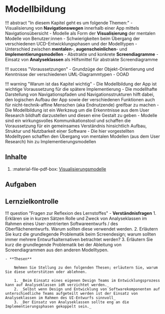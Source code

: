 # Modellbildung

!!! abstract "In diesem Kapitel geht es um folgende Themen:"
    - Visualisierung von **Navigationswegen** innerhalb einer App mittels Navigationsübersicht
    - Modelle als Form der **Visualisierung** der mentalen Modelle von Benutzer:innen
    - Schwierigkeiten beim Übergang der verschiedenen UCD-Entwicklungsphasen und der Modelltypen
    - Unterschied zwischen **mentalen**-, **augenscheinlichen**- und **Implementierungsmodellen**
    - Abstrakte und konkrete **Screendiagramme**
    - Einsatz von **Analyseklassen** als Hilfsmittel für abstrakte Screendiagramme

!!! success "Voraussetzungen"
    - Grundzüge der Objekt-Orientierung und Kenntnisse der verschiedenen UML-Diagrammtypen
    - OOAD

!!! warning "Warum ist das Kapitel wichtig"
    - Die Modellbildung der App ist wichtige Voraussetzung für die spätere Implementierung
    - Die modellhafte Darstellung von Navigationspfaden und Navigationsstrukturen hilft dabei, den logischen Aufbau der App sowie der verschiedenen Funktionen auch für nicht-technik-affine Menschen (aka Endnutzende) greifbar zu machen
    - Die Modellbildung ist ein Werkzeug um die Erkenntnisse aus dem User Research bildhaft darzustellen und diesen eine Gestalt zu geben
    - Modelle sind ein wirkungsvolles Kommunikationstool und schaffen die Voraussetzung für ein gemeinsames Verständnis hinsichtlich Aufbau, Struktur und Nutzbarkeit einer Software
    - Die hier vorgestellten Modelltypen schaffen den Übergang von mentalen Modellen (aus dem User Research) hin zu Implementierungsmodellen


## Inhalte
1. :material-file-pdf-box: [Visualisierungsmodelle]()


## Aufgaben


## Lernzielkontrolle
!!! question "Fragen zur Reflexion des Lernstoffes"
    - **Verständnisfragen**
        1. Erklären sie in kurzen Sätzen Rolle und Zweck von Analyseklassen im Rahmen eines User-zentrierten Softwareentwurfs / des Oberflächenentwurfs. Warum sollten diese verwendet werden.
        2. Erläutern Sie kurz die grundlegende Problematik beim Screendesign; warum sollten immer mehrere Entwurfsalternativen betrachtet werden?
        3. Erläutern Sie kurz die grundlegende Problematik bei der Ableitung von Screendiagrammen aus den anderen Modelltypen.
    
    - **Thesen**
  
        Nehmen Sie Stellung zu den folgenden Thesen; erläutern Sie, warum Sie diese unterstützen oder ablehnen.
        
        1. _Beim Einsatz eines eigenen Design Teams im Entwicklungsprozess kann auf Analyseklassen idR verzichtet werden._
        2. _Selbst wenn Design und Entwicklung von Softwarekomponenten auf unterschiedliche Teams aufgeteilt werden ist der Einsatz von Analyseklassen im Rahmen des UI-Entwurfs sinnvoll_
        3. _Der Einsatz von Analyseklassen sollte eng an die Implementierungsphasen gekoppelt sein._